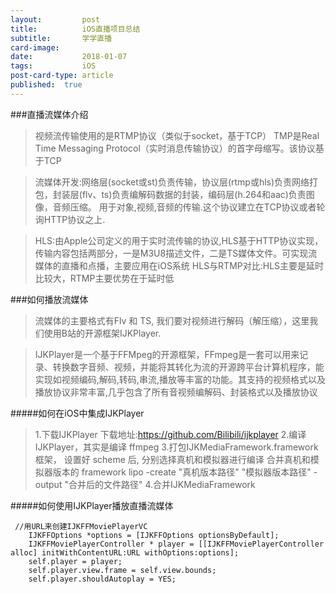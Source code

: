```yaml
---
layout:         post
title:          iOS直播项目总结
subtitle:       学学直播
card-image:
date:           2018-01-07
tags:           iOS
post-card-type: article
published:	true
---
```

###直播流媒体介绍
>视频流传输使用的是RTMP协议（类似于socket，基于TCP）
>TMP是Real Time Messaging Protocol（实时消息传输协议）的首字母缩写。该协议基于TCP

>  流媒体开发:网络层(socket或st)负责传输，协议层(rtmp或hls)负责网络打包，封装层(flv、ts)负责编解码数据的封装，编码层(h.264和aac)负责图像，音频压缩。
>   用于对象,视频,音频的传输.这个协议建立在TCP协议或者轮询HTTP协议之上.

> HLS:由Apple公司定义的用于实时流传输的协议,HLS基于HTTP协议实现，传输内容包括两部分，一是M3U8描述文件，二是TS媒体文件。可实现流媒体的直播和点播，主要应用在iOS系统
> HLS与RTMP对比:HLS主要是延时比较大，RTMP主要优势在于延时低

###如何播放流媒体
> 流媒体的主要格式有Flv 和 TS, 我们要对视频进行解码（解压缩），这里我们使用B站的开源框架IJKPlayer.

>IJKPlayer是一个基于FFMpeg的开源框架，FFmpeg是一套可以用来记录、转换数字音频、视频，并能将其转化为流的开源跨平台计算机程序，能实现如视频编码,解码,转码,串流,播放等丰富的功能。其支持的视频格式以及播放协议非常丰富,几乎包含了所有音视频编解码、封装格式以及播放协议

#####如何在iOS中集成IJKPlayer
>1.下载IJKPlayer 下载地址:https://github.com/Bilibili/ijkplayer
>   2.编译IJKPlayer，其实是编译 ffmpeg
>   3.打包IJKMediaFramework.framework框架，
>       设置好 scheme 后, 分别选择真机和模拟器进行编译
>       合并真机和模拟器版本的 framework
>       lipo -create "真机版本路径" "模拟器版本路径" -output "合并后的文件路径"
>   4.合并IJKMediaFramework

#####如何使用IJKPlayer播放直播流媒体
```
 //用URL来创建IJKFFMoviePlayerVC
    IJKFFOptions *options = [IJKFFOptions optionsByDefault];
    IJKFFMoviePlayerController * player = [[IJKFFMoviePlayerController alloc] initWithContentURL:URL withOptions:options];
    self.player = player;
    self.player.view.frame = self.view.bounds;
    self.player.shouldAutoplay = YES;
```